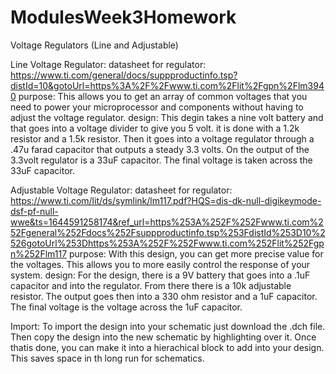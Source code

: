 # ModulesWeek3Homework
Voltage Regulators (Line and Adjustable)

Line Voltage Regulator:
datasheet for regulator: 
  https://www.ti.com/general/docs/suppproductinfo.tsp?distId=10&gotoUrl=https%3A%2F%2Fwww.ti.com%2Flit%2Fgpn%2Flm3940
purpose: 
  This allows you to get an array of common voltages that you need to power your microprocessor and components without having to adjust the voltage regulator. 
design:
  This degin takes a nine volt battery and that goes into a voltage divider to give you 5 volt. it is done with a 1.2k resistor and a 1.5k resistor. Then it goes into a voltage regulator through a .47u farad capacitor that outputs a steady 3.3 volts. On the output of the 3.3volt regulator is a 33uF capacitor. The final voltage is taken across the 33uF capacitor. 

Adjustable Voltage Regulator:
datasheet for regulator:
  https://www.ti.com/lit/ds/symlink/lm117.pdf?HQS=dis-dk-null-digikeymode-dsf-pf-null-wwe&ts=1644591258174&ref_url=https%253A%252F%252Fwww.ti.com%252Fgeneral%252Fdocs%252Fsuppproductinfo.tsp%253FdistId%253D10%2526gotoUrl%253Dhttps%253A%252F%252Fwww.ti.com%252Flit%252Fgpn%252Flm117
purpose:
  With this design, you can get more precise value for the voltages. This allows you to more easily control the response of your system. 
design:
  For the design, there is a 9V battery that goes into a .1uF capacitor and into the regulator. From there there is a 10k adjustable resistor. The output goes then into a 330 ohm resistor and a 1uF capacitor. The final voltage is the voltage across the 1uF capacitor. 


Import: 
  To import the design into your schematic just download the .dch file. Then copy the design into the new schematic by highlighting over it. Once thatis done, you can make it into a hierachical block to add into your design. This saves space in th long run for schematics. 
